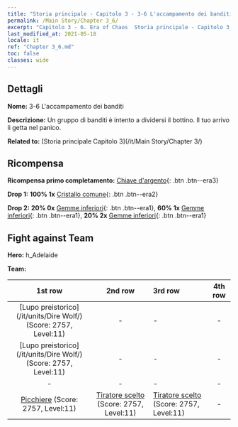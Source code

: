```yaml
---
title: "Storia principale - Capitolo 3 - 3-6 L'accampamento dei banditi"
permalink: /Main Story/Chapter 3_6/
excerpt: "Capitolo 3 - 6. Era of Chaos  Storia principale - Capitolo 3_6. 3-6 L'accampamento dei banditi"
last_modified_at: 2021-05-18
locale: it
ref: "Chapter 3_6.md"
toc: false
classes: wide
---
```


## Dettagli

 **Nome:** 3-6 L'accampamento dei banditi

 **Descrizione:** Un gruppo di banditi è intento a dividersi il bottino. Il tuo arrivo li getta nel panico.

 **Related to:** [Storia principale Capitolo 3](/it/Main Story/Chapter 3/)

## Ricompensa

 **Ricompensa primo completamento:** [Chiave d'argento](/ItemsIT/con_693/){: .btn .btn--era3}

 **Drop 1:** **100% 1x** [Cristallo comune](/ItemsIT/mat_11/){: .btn .btn--era2}

 **Drop 2:** **20% 0x** [Gemme inferiori](/ItemsIT/mat_4/){: .btn .btn--era1}, **60% 1x** [Gemme inferiori](/ItemsIT/mat_4/){: .btn .btn--era1}, **20% 2x** [Gemme inferiori](/ItemsIT/mat_4/){: .btn .btn--era1}


## Fight against Team
 **Hero:** h_Adelaide

 **Team:**


  | 1st row | 2nd row | 3rd row | 4th row |
  |:----:|:----:|:----|:----:|
  | [Lupo preistorico](/it/units/Dire Wolf/) (Score: 2757, Level:11)  | - | - | - |
  | [Lupo preistorico](/it/units/Dire Wolf/) (Score: 2757, Level:11)  | - | - | - |
  | - | - | - | - |
  | [Picchiere](/it/units/Pikeman/) (Score: 2757, Level:11)  | [Tiratore scelto](/it/units/Marksman/) (Score: 2757, Level:11)  | [Tiratore scelto](/it/units/Marksman/) (Score: 2757, Level:11)  | - |


